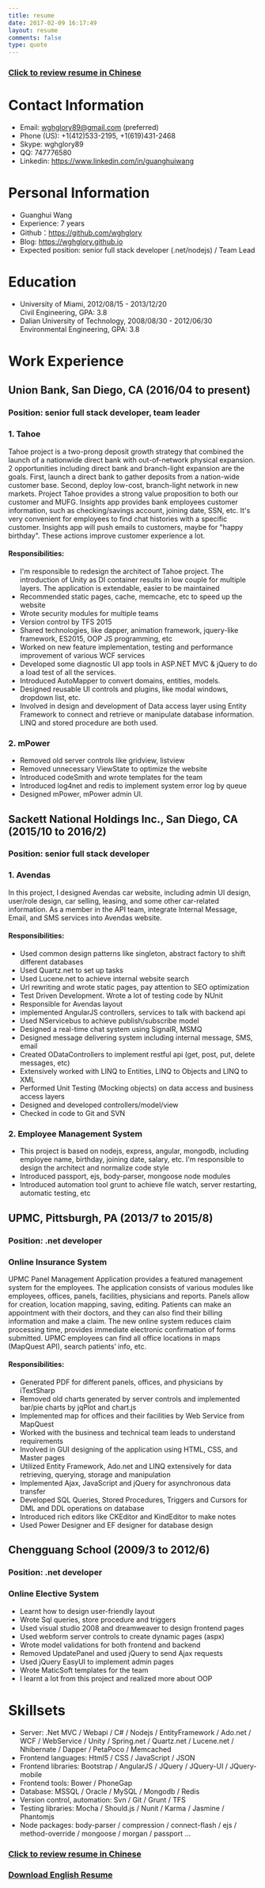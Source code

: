 ```yaml
---
title: resume
date: 2017-02-09 16:17:49
layout: resume
comments: false
type: quote
---
```


### [Click to review resume in Chinese](https://github.com/wghglory/resume/blob/master/resume_chinese.md)

# Contact Information

- Email: wghglory89@gmail.com (preferred)
- Phone (US): +1(412)533-2195, +1(619)431-2468
- Skype: wghglory89
- QQ: 747776580
- Linkedin: https://www.linkedin.com/in/guanghuiwang

# Personal Information

 - Guanghui Wang
 - Experience: 7 years
 - Github：https://github.com/wghglory
 - Blog: https://wghglory.github.io
 - Expected position: senior full stack developer (.net/nodejs) / Team Lead

# Education

- University of Miami, 2012/08/15 - 2013/12/20     
Civil Engineering, GPA: 3.8
- Dalian University of Technology, 2008/08/30 - 2012/06/30  
Environmental Engineering, GPA: 3.8

# Work Experience

## Union Bank, San Diego, CA (2016/04 to present)

### Position: senior full stack developer, team leader

### 1. Tahoe

Tahoe project is a two-prong deposit growth strategy that combined the launch of a nationwide direct bank with out-of-network physical expansion. 2 opportunities including direct bank and branch-light expansion are the goals. First, launch a direct bank to gather deposits from a nation-wide customer base. Second, deploy low-cost, branch-light network in new markets. Project Tahoe provides a strong value proposition to both our customer and MUFG. Insights app provides bank employees customer information, such as checking/savings account, joining date, SSN, etc. It's very convenient for employees to find chat histories with a specific customer. Insights app will push emails to customers, maybe for "happy birthday". These actions improve customer experience a lot.

#### Responsibilities:

- I'm responsible to redesign the architect of Tahoe project. The introduction of Unity as DI container results in low couple for multiple layers. The application is extendable, easier to be maintained
- Recommended static pages, cache, memcache, etc to speed up the website
- Wrote security modules for multiple teams
- Version control by TFS 2015
- Shared technologies, like dapper, animation framework, jquery-like framework, ES2015, OOP JS programming, etc
- Worked on new feature implementation, testing and performance improvement of various WCF services
- Developed some diagnostic UI app tools in ASP.NET MVC & jQuery to do a load test of all the services.
- Introduced AutoMapper to convert domains, entities, models.
- Designed reusable UI controls and plugins, like modal windows, dropdown list, etc.
- Involved in design and development of Data access layer using Entity Framework to connect and retrieve or manipulate database information. LINQ and stored procedure are both used.

### 2. mPower

- Removed old server controls like gridview, listview
- Removed unnecessary ViewState to optimize the website
- Introduced codeSmith and wrote templates for the team
- Introduced log4net and redis to implement system error log by queue
- Designed mPower, mPower admin UI.

## Sackett National Holdings Inc., San Diego, CA (2015/10 to 2016/2)

### Position: senior full stack developer

### 1. Avendas

In this project, I designed Avendas car website, including admin UI design, user/role design, car selling, leasing, and some other car-related information. As a member in the API team, integrate Internal Message, Email, and SMS services into Avendas website.

#### Responsibilities:

- Used common design patterns like singleton, abstract factory to shift different databases
- Used Quartz.net to set up tasks
- Used Lucene.net to achieve internal website search
- Url rewriting and wrote static pages, pay attention to SEO optimization
- Test Driven Development. Wrote a lot of testing code by NUnit
- Responsible for Avendas layout
- implemented AngularJS controllers, services to talk with backend api
- Used NServicebus to achieve publish/subscribe model
-	Designed a real-time chat system using SignalR, MSMQ
-	Designed message delivering system including internal message, SMS, email
-	Created ODataControllers to implement restful api (get, post, put, delete messages, etc)
-	Extensively worked with LINQ to Entities, LINQ to Objects and LINQ to XML
-	Performed Unit Testing (Mocking objects) on data access and business access layers
-	Designed and developed controllers/model/view
-	Checked in code to Git and SVN

### 2. Employee Management System

- This project is based on nodejs, express, angular, mongodb, including employee name, birthday, joining date, salary, etc. I'm responsible to design the architect and normalize code style
- Introduced passport, ejs, body-parser, mongoose node modules
- Introduced automation tool grunt to achieve file watch, server restarting, automatic testing, etc

## UPMC, Pittsburgh, PA (2013/7 to 2015/8)

### Position: .net developer

### Online Insurance System

UPMC Panel Management Application provides a featured management system for the employees. The application consists of various modules like employees, offices, panels, facilities, physicians and reports. Panels allow for creation, location mapping, saving, editing. Patients can make an appointment with their doctors, and they can also find their billing information and make a claim. The new online system reduces claim processing time, provides immediate electronic confirmation of forms submitted. UPMC employees can find all office locations in maps (MapQuest API), search patients’ info, etc.

#### Responsibilities:

-	Generated PDF for different panels, offices, and physicians by iTextSharp
-	Removed old charts generated by server controls and implemented bar/pie charts by jqPlot and chart.js
-	Implemented map for offices and their facilities by Web Service from MapQuest
-	Worked with the business and technical team leads to understand requirements
-	Involved in GUI designing of the application using HTML, CSS, and Master pages
-	Utilized Entity Framework, Ado.net and LINQ extensively for data retrieving, querying, storage and manipulation
-	Implemented Ajax, JavaScript and jQuery for asynchronous data transfer
-	Developed SQL Queries, Stored Procedures, Triggers and Cursors for DML and DDL operations on database
- Introduced rich editors like CKEditor and KindEditor to make notes
- Used Power Designer and EF designer for database design

## Chengguang School (2009/3 to 2012/6)

### Position: .net developer

### Online Elective System

- Learnt how to design user-friendly layout
- Wrote Sql queries, store procedure and triggers
- Used visual studio 2008 and dreamweaver to design frontend pages
- Used webform server controls to create dynamic pages (aspx)
- Wrote model validations for both frontend and backend
- Removed UpdatePanel and used jQuery to send Ajax requests
- Used jQuery EasyUI to implement admin pages
- Wrote MaticSoft templates for the team
- I learnt a lot from this project and realized more about OOP

# Skillsets

- Server: .Net MVC / Webapi / C# / Nodejs / EntityFramework / Ado.net / WCF / WebService / Unity / Spring.net / Quartz.net / Lucene.net / Nhibernate / Dapper / PetaPoco / Memcached
- Frontend languages: Html5 / CSS / JavaScript / JSON
- Frontend libraries: Bootstrap / AngularJS / JQuery / JQuery-UI / JQuery-mobile
- Frontend tools: Bower / PhoneGap
- Database: MSSQL / Oracle / MySQL / Mongodb / Redis
- Version control, automation: Svn / Git / Grunt / TFS
- Testing libraries: Mocha / Should.js / Nunit / Karma / Jasmine / Phantomjs
- Node packages: body-parser / compression / connect-flash / ejs / method-override / mongoose / morgan / passport ...

### [Click to review resume in Chinese](https://github.com/wghglory/resume/blob/master/resume_chinese.md)

### <a href="https://github.com/wghglory/guanghui.resume/raw/master/resume_english.pdf">Download English Resume</a>

